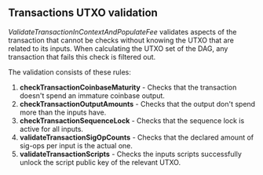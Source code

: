 ## Transactions UTXO validation

_ValidateTransactionInContextAndPopulateFee_ validates aspects of the transaction that cannot be checks without knowing
the UTXO that are related to its inputs. When calculating the UTXO set of the DAG, any transaction that fails this check
is filtered out.

The validation consists of these rules:

1. **checkTransactionCoinbaseMaturity** - Checks that the transaction doesn't spend an immature coinbase output.
2. **checkTransactionOutputAmounts** - Checks that the output don't spend more than the inputs have.
3. **checkTransactionSequenceLock** - Checks that the sequence lock is active for all inputs.
4. **validateTransactionSigOpCounts** - Checks that the declared amount of sig-ops per input is the actual one.
5. **validateTransactionScripts** - Checks the inputs scripts successfully unlock the script public key of the relevant
   UTXO.